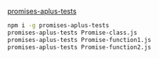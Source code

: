 [promises-aplus-tests](https://github.com/promises-aplus/promises-tests/)

```bash
npm i -g promises-aplus-tests
promises-aplus-tests Promise-class.js
promises-aplus-tests Promise-function1.js
promises-aplus-tests Promise-function2.js
```